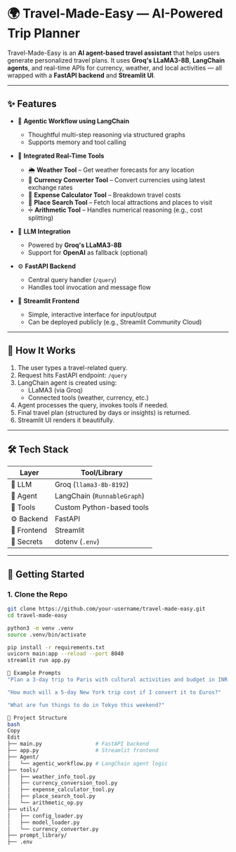 # 🌍 Travel-Made-Easy — AI-Powered Trip Planner

Travel-Made-Easy is an **AI agent-based travel assistant** that helps users generate personalized travel plans. It uses **Groq's LLaMA3-8B**, **LangChain agents**, and real-time APIs for currency, weather, and local activities — all wrapped with a **FastAPI backend** and **Streamlit UI**.

---

## ✨ Features

- 🧠 **Agentic Workflow using LangChain**
  - Thoughtful multi-step reasoning via structured graphs
  - Supports memory and tool calling

- 🔧 **Integrated Real-Time Tools**
  - 🌦️ **Weather Tool** – Get weather forecasts for any location
  - 💱 **Currency Converter Tool** – Convert currencies using latest exchange rates
  - 💸 **Expense Calculator Tool** – Breakdown travel costs
  - 📍 **Place Search Tool** – Fetch local attractions and places to visit
  - ➗ **Arithmetic Tool** – Handles numerical reasoning (e.g., cost splitting)

- 🔌 **LLM Integration**
  - Powered by **Groq's LLaMA3-8B**
  - Support for **OpenAI** as fallback (optional)

- ⚙️ **FastAPI Backend**
  - Central query handler (`/query`)
  - Handles tool invocation and message flow

- 🎨 **Streamlit Frontend**
  - Simple, interactive interface for input/output
  - Can be deployed publicly (e.g., Streamlit Community Cloud)

---

## 🧠 How It Works

1. The user types a travel-related query.
2. Request hits FastAPI endpoint: `/query`
3. LangChain agent is created using:
   - LLaMA3 (via Groq)
   - Connected tools (weather, currency, etc.)
4. Agent processes the query, invokes tools if needed.
5. Final travel plan (structured by days or insights) is returned.
6. Streamlit UI renders it beautifully.

---

## 🛠️ Tech Stack

| Layer        | Tool/Library                |
|--------------|-----------------------------|
| 💬 LLM       | Groq (`llama3-8b-8192`)     |
| 🧠 Agent     | LangChain (`RunnableGraph`) |
| 🧰 Tools     | Custom Python-based tools   |
| ⚙️ Backend   | FastAPI                     |
| 🎨 Frontend  | Streamlit                   |
| 🔐 Secrets   | dotenv (`.env`)             |

---

## 🚀 Getting Started

### 1. Clone the Repo

```bash
git clone https://github.com/your-username/travel-made-easy.git
cd travel-made-easy

python3 -m venv .venv
source .venv/bin/activate

pip install -r requirements.txt
uvicorn main:app --reload --port 8040
streamlit run app.py

🧪 Example Prompts
"Plan a 3-day trip to Paris with cultural activities and budget in INR."

"How much will a 5-day New York trip cost if I convert it to Euros?"

"What are fun things to do in Tokyo this weekend?"

📂 Project Structure
bash
Copy
Edit
├── main.py                 # FastAPI backend
├── app.py                  # Streamlit frontend
├── Agent/
│   └── agentic_workflow.py # LangChain agent logic
├── tools/
│   ├── weather_info_tool.py
│   ├── currency_conversion_tool.py
│   ├── expense_calculator_tool.py
│   ├── place_search_tool.py
│   └── arithmetic_op.py
├── utils/
│   ├── config_loader.py
│   ├── model_loader.py
│   └── currency_converter.py
├── prompt_library/         
├── .env    

